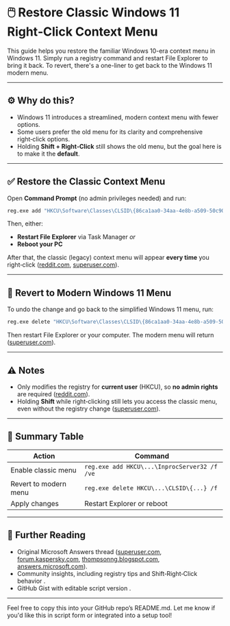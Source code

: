 # 🖱️ Restore Classic Windows 11 Right‑Click Context Menu

This guide helps you restore the familiar Windows 10-era context menu in Windows 11. Simply run a registry command and restart File Explorer to bring it back. To revert, there's a one-liner to get back to the Windows 11 modern menu.

---

## ⚙️ Why do this?

* Windows 11 introduces a streamlined, modern context menu with fewer options.
* Some users prefer the old menu for its clarity and comprehensive right‑click options.
* Holding **Shift + Right‑Click** still shows the old menu, but the goal here is to make it the **default**.
---

## ✅ Restore the Classic Context Menu

Open **Command Prompt** (no admin privileges needed) and run:

```cmd
reg.exe add "HKCU\Software\Classes\CLSID\{86ca1aa0-34aa-4e8b-a509-50c905bae2a2}\InprocServer32" /f /ve
```

Then, either:

* **Restart File Explorer** via Task Manager
  *or*
* **Reboot your PC**

After that, the classic (legacy) context menu will appear **every time** you right‑click ([reddit.com][3], [superuser.com][1]).

---

## 🔄 Revert to Modern Windows 11 Menu

To undo the change and go back to the simplified Windows 11 menu, run:

```cmd
reg.exe delete "HKCU\Software\Classes\CLSID\{86ca1aa0-34aa-4e8b-a509-50c905bae2a2}" /f
```

Then restart File Explorer or your computer. The modern menu will return ([superuser.com][1]).

---

## ⚠️ Notes

* Only modifies the registry for **current user** (HKCU), so **no admin rights** are required ([reddit.com][3]).
* Holding **Shift** while right‑clicking still lets you access the classic menu, even without the registry change ([superuser.com][1]).

---

## 🧾 Summary Table

| Action                | Command                                      |
| --------------------- | -------------------------------------------- |
| Enable classic menu   | `reg.exe add HKCU\...\InprocServer32 /f /ve` |
| Revert to modern menu | `reg.exe delete HKCU\...\CLSID\{...} /f`     |
| Apply changes         | Restart Explorer or reboot                   |

---

## 🧠 Further Reading

* Original Microsoft Answers thread ([superuser.com][1], [forum.kaspersky.com][4], [thompsonng.blogspot.com][5], [answers.microsoft.com][6]).
* Community insights, including registry tips and Shift‑Right‑Click behavior .
* GitHub Gist with editable script version .

---

Feel free to copy this into your GitHub repo’s README.md. Let me know if you'd like this in script form or integrated into a setup tool!

[1]: https://superuser.com/questions/1854126/how-can-i-get-back-old-context-menu-for-windows-11-right-click-tried-4-differen?utm_source=chatgpt.com "How can I get back old context menu for Windows 11 right click ..."
[2]: https://answers.microsoft.com/en-us/windows/forum/all/restoring-the-classic-context-menu-in-windows-11/3700b4a5-0ec5-493c-9d08-384d9302e106?utm_source=chatgpt.com "Restoring the Classic Context Menu in Windows 11"
[3]: https://www.reddit.com/r/LifeProTips/comments/1dp2qam/lpt_in_windows_11_you_can_access_the_old/?utm_source=chatgpt.com "LPT In Windows 11, you can access the old right-click menu ... - Reddit"
[4]: https://forum.kaspersky.com/topic/windows-context-menu-how-to-enable-right-click-file-folder-analysis-36777/?utm_source=chatgpt.com "Windows Context Menu - How to enable \"Right click file & folder ..."
[5]: https://thompsonng.blogspot.com/2024/06/windows-11-restore-old-right-click.html?utm_source=chatgpt.com "Windows 11 - Restore old Right-click Context menu"
[6]: https://answers.microsoft.com/en-us/windows/forum/all/restore-old-right-click-context-menu-in-windows-11/a62e797c-eaf3-411b-aeec-e460e6e5a82a?utm_source=chatgpt.com "Restore old Right-click Context menu in Windows 11"
